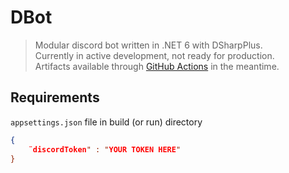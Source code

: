 # DBot

> Modular discord bot written in .NET 6 with DSharpPlus.  
> Currently in active development, not ready for production.  
> Artifacts available through [GitHub Actions](https://github.com/Akitakek/DBot/actions) in the meantime.

## Requirements
`appsettings.json` file in build (or run) directory
```json
{
    ¨discordToken" : "YOUR TOKEN HERE"
}
```